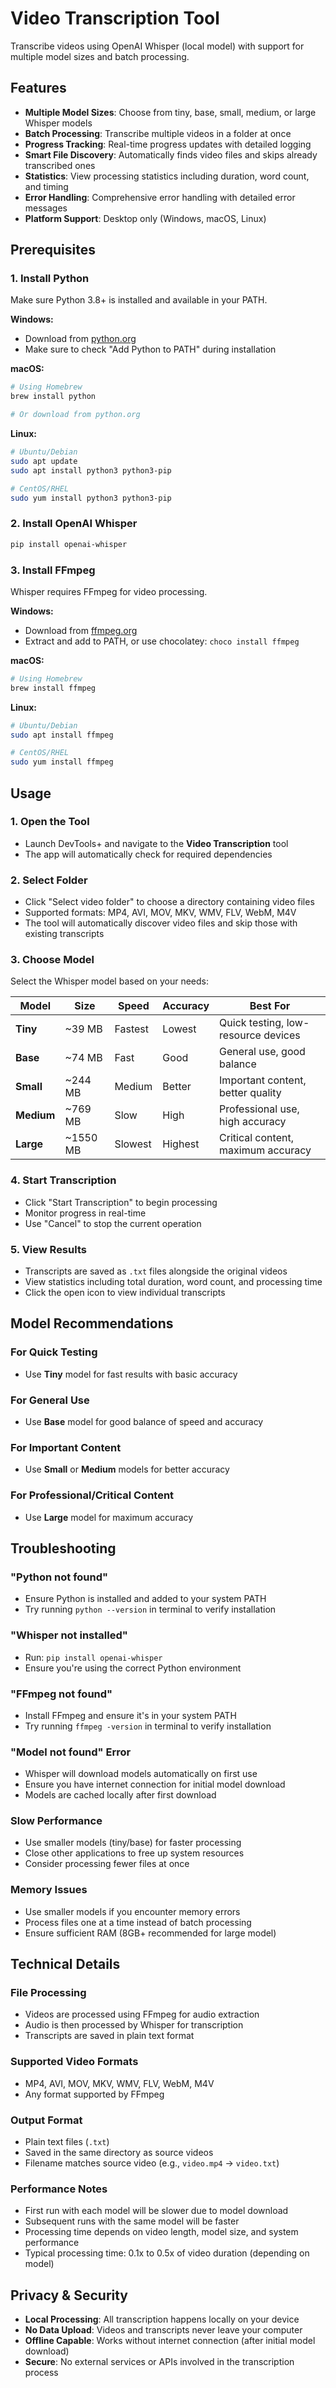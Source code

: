 # Video Transcription Tool

Transcribe videos using OpenAI Whisper (local model) with support for multiple model sizes and batch processing.

## Features

- **Multiple Model Sizes**: Choose from tiny, base, small, medium, or large Whisper models
- **Batch Processing**: Transcribe multiple videos in a folder at once
- **Progress Tracking**: Real-time progress updates with detailed logging
- **Smart File Discovery**: Automatically finds video files and skips already transcribed ones
- **Statistics**: View processing statistics including duration, word count, and timing
- **Error Handling**: Comprehensive error handling with detailed error messages
- **Platform Support**: Desktop only (Windows, macOS, Linux)

## Prerequisites

### 1. Install Python
Make sure Python 3.8+ is installed and available in your PATH.

**Windows:**
- Download from [python.org](https://www.python.org/downloads/)
- Make sure to check "Add Python to PATH" during installation

**macOS:**
```bash
# Using Homebrew
brew install python

# Or download from python.org
```

**Linux:**
```bash
# Ubuntu/Debian
sudo apt update
sudo apt install python3 python3-pip

# CentOS/RHEL
sudo yum install python3 python3-pip
```

### 2. Install OpenAI Whisper
```bash
pip install openai-whisper
```

### 3. Install FFmpeg
Whisper requires FFmpeg for video processing.

**Windows:**
- Download from [ffmpeg.org](https://ffmpeg.org/download.html)
- Extract and add to PATH, or use chocolatey: `choco install ffmpeg`

**macOS:**
```bash
# Using Homebrew
brew install ffmpeg
```

**Linux:**
```bash
# Ubuntu/Debian
sudo apt install ffmpeg

# CentOS/RHEL
sudo yum install ffmpeg
```

## Usage

### 1. Open the Tool
- Launch DevTools+ and navigate to the **Video Transcription** tool
- The app will automatically check for required dependencies

### 2. Select Folder
- Click "Select video folder" to choose a directory containing video files
- Supported formats: MP4, AVI, MOV, MKV, WMV, FLV, WebM, M4V
- The tool will automatically discover video files and skip those with existing transcripts

### 3. Choose Model
Select the Whisper model based on your needs:

| Model | Size | Speed | Accuracy | Best For |
|-------|------|-------|----------|----------|
| **Tiny** | ~39 MB | Fastest | Lowest | Quick testing, low-resource devices |
| **Base** | ~74 MB | Fast | Good | General use, good balance |
| **Small** | ~244 MB | Medium | Better | Important content, better quality |
| **Medium** | ~769 MB | Slow | High | Professional use, high accuracy |
| **Large** | ~1550 MB | Slowest | Highest | Critical content, maximum accuracy |

### 4. Start Transcription
- Click "Start Transcription" to begin processing
- Monitor progress in real-time
- Use "Cancel" to stop the current operation

### 5. View Results
- Transcripts are saved as `.txt` files alongside the original videos
- View statistics including total duration, word count, and processing time
- Click the open icon to view individual transcripts

## Model Recommendations

### For Quick Testing
- Use **Tiny** model for fast results with basic accuracy

### For General Use
- Use **Base** model for good balance of speed and accuracy

### For Important Content
- Use **Small** or **Medium** models for better accuracy

### For Professional/Critical Content
- Use **Large** model for maximum accuracy

## Troubleshooting

### "Python not found"
- Ensure Python is installed and added to your system PATH
- Try running `python --version` in terminal to verify installation

### "Whisper not installed"
- Run: `pip install openai-whisper`
- Ensure you're using the correct Python environment

### "FFmpeg not found"
- Install FFmpeg and ensure it's in your system PATH
- Try running `ffmpeg -version` in terminal to verify installation

### "Model not found" Error
- Whisper will download models automatically on first use
- Ensure you have internet connection for initial model download
- Models are cached locally after first download

### Slow Performance
- Use smaller models (tiny/base) for faster processing
- Close other applications to free up system resources
- Consider processing fewer files at once

### Memory Issues
- Use smaller models if you encounter memory errors
- Process files one at a time instead of batch processing
- Ensure sufficient RAM (8GB+ recommended for large model)

## Technical Details

### File Processing
- Videos are processed using FFmpeg for audio extraction
- Audio is then processed by Whisper for transcription
- Transcripts are saved in plain text format

### Supported Video Formats
- MP4, AVI, MOV, MKV, WMV, FLV, WebM, M4V
- Any format supported by FFmpeg

### Output Format
- Plain text files (`.txt`)
- Saved in the same directory as source videos
- Filename matches source video (e.g., `video.mp4` → `video.txt`)

### Performance Notes
- First run with each model will be slower due to model download
- Subsequent runs with the same model will be faster
- Processing time depends on video length, model size, and system performance
- Typical processing time: 0.1x to 0.5x of video duration (depending on model)

## Privacy & Security

- **Local Processing**: All transcription happens locally on your device
- **No Data Upload**: Videos and transcripts never leave your computer
- **Offline Capable**: Works without internet connection (after initial model download)
- **Secure**: No external services or APIs involved in the transcription process
